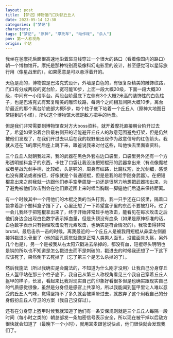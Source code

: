 ```yaml
---
layout: post
title: 【梦记】博物馆门口对抗丘丘人
date: 2023-05-14 12:30
categories: ["梦记"]
characters: 
tags: ["梦记", "原神", "摩托车", "动作戏", "杀人"]
pov: 第一人称视角
origin: 个站
---
```


我坐在爸摩托后面很高速地沿着斑马线穿过一个很大的路口（看着像国内的路口）朝一个博物馆开。摩托是那种特别高级像科幻电影里的设计，甚至感觉可以星际旅行用（像星战里的），如果愿意是可以悬浮着开的。

天色是亮的，博物馆是巴洛克式设计，外墙是白色的，有很复杂精美的雕饰纹路，门口有分成两段的宽台阶，宽可能10步，上面一段大概20级，下面一段大概30级，中间有一小段平台。两段台阶最底下左侧有3个大概2米高的装饰性的白色柱子，也是巴洛克式有繁复精美的雕饰纹路，每两个之间相互间隔大概10步，离台阶最近的那个离台阶底部大概5步，每个柱子底下站着一个丘丘人（原神大地图日常碰到的小怪），所以这个博物馆大概是敌方把手的地盘。

但是我们非常需要到博物馆查对方大boss资料，就开着摩托直接朝台阶开过去了，希望如果沿着台阶最右侧开的话能避开丘丘人的敌意范围避免打架，但是仍然被他们发现了，在我们开过去以后在我的视野里出现作为敌意信号的红色箭头。我就从还在飞的摩托后座上跳下来，跟爸说我来对付这些，叫他快去里面查资料。

三个丘丘人就朝我过来，我的武器在黑色外套右边口袋里，口袋里另外还有一个方形透明塑料盒子的东西，卡住了口袋让我没法把短棍形的武器拿出来（有点像魔杖或者星战光剑手柄，比较细，头是钝的，周身有纹路，比魔杖短，比光剑细，感觉也没有魔法或者按钮，好像就是个普通短棍，但是是我的趁手随身武器）。在把短棍拿出来之前我就一边跟他们赤手空拳周旋一边还是很努力地想把武器掏出来，为了避免被他们攻击到会在他们靠近围上来时候当胸踹一脚逼他们后退来保持距离。

有一个时候其中一个用他们的木棍之类的当头打我，我一只手还在口袋里，隔着口袋拿着那个塑料盒子挡下了，心里还想了一下希望盒子里的东西不要被打坏。过了一会儿我终于把短棍拿出来了，终于开始非常趁手地攻击，能看见在每次攻击之后他们身边会出现白色数字表示掉血量，但是头顶没有血条（如果是原神标准的话，白色数字表示只有物理攻击没有元素攻击，也确实是符合情况的）。我攻击得非常brutal，最后击杀一击的时候，离我最近的一个丘丘人是被我用短棍从鼻梁左侧直接斜戳进头骨里了（他的面孔感觉就像是正常人类男人面孔，没戴面具头盔，另外几个也是），另一个是被我从右太阳穴戳进去杀掉的，都没有血，短棍尽头明明也是钝的所以也不知道是怎么戳进去而不是刺破的，戳进去的时候我还想了一下这下应该死了，果然倒下去死掉了（忘了第三个是怎么杀掉的了）。

然后我施法（所以我确实是会魔法的，不知道为什么刚才没用）让我自己分身穿丘丘人盔甲站在那三个柱子底下，我自己从第三人称视角看见三个我自己穿着丘丘人盔甲的样子，长发，看起来比我对现实自己的印象好看很多但是也确实跟现实自己的气质感觉很像，虽然是分身但是感官上共享的，所以我能闻到盔甲里让人难以忍受的丘丘人气味，觉得坚持不了多久就会被熏晕过去，就放弃了这个用我自己的分身假扮丘丘人守卫的方案（我自己没穿过）。

还有在分身穿上盔甲时候我就知道了他们有一条安保规则就是三个丘丘人每隔一段时间（每小时之类的）朝总部发一条加密信号表示安全，所以现在被干掉以后敌方很快就会知道了（最晚下一个小时），就用耳麦跟爸说快点，他们很快就会发现我们了。
